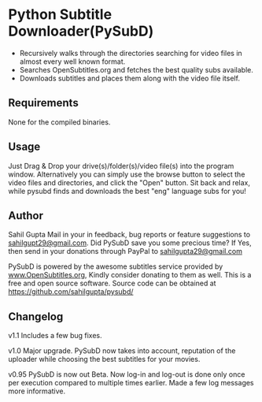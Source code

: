 Python Subtitle Downloader(PySubD)
=================================

* Recursively walks through the directories searching for video files in almost every well known format.
* Searches OpenSubtitles.org and fetches the best quality subs available.
* Downloads subtitles and places them along with the video file itself.

Requirements
------------
None for the compiled binaries.

Usage
-----
Just Drag & Drop your drive(s)/folder(s)/video file(s) into the program window.
Alternatively you can simply use the browse button to select the video files and directories, and click the "Open" button.
Sit back and relax, while pysubd finds and downloads the best "eng" language subs for you!

Author
------
Sahil Gupta
Mail in your in feedback, bug reports or feature suggestions to sahilgupt29@gmail.com.
Did PySubD save you some precious time? If Yes, then send in your donations through PayPal to sahilgupta29@gmail.com

PySubD is powered by the awesome subtitles service provided by www.OpenSubtitles.org, Kindly consider donating to them as well.
This is a free and open source software. Source code can be obtained at https://github.com/sahilgupta/pysubd/

Changelog
---------
v1.1
Includes a few bug fixes.

v1.0
Major upgrade. PySubD now takes into account, reputation of the uploader while choosing the best subtitles for your movies.

v0.95
PySubD is now out Beta. Now log-in and log-out is done only once per execution compared to multiple times earlier.
Made a few log messages more informative.

